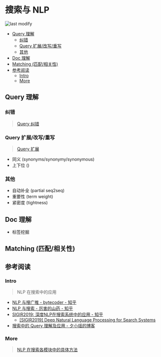搜索与 NLP
===
<!--START_SECTION:badge-->

![last modify](https://img.shields.io/static/v1?label=last%20modify&message=2022-12-09%2023%3A07%3A48&color=yellowgreen&style=flat-square)

<!--END_SECTION:badge-->
<!--info
top: false
hidden: false
-->

<!-- TOC -->
- [Query 理解](#query-理解)
    - [纠错](#纠错)
    - [Query 扩展/改写/重写](#query-扩展改写重写)
    - [其他](#其他)
- [Doc 理解](#doc-理解)
- [Matching (匹配/相关性)](#matching-匹配相关性)
- [参考阅读](#参考阅读)
    - [Intro](#intro)
    - [More](#more)
<!-- TOC -->


## Query 理解

### 纠错
> [Query 纠错](./query纠错.md)


### Query 扩展/改写/重写
> [Query 扩展](./query扩展.md)
- 同义 (synonyms/synonymy/synonymous)
- 上下位 ()

### 其他
- 自动补全 (partial seq2seq)
- 重要性 (term weight)
- 紧密度 (tightness)

## Doc 理解
- 标签挖掘

## Matching (匹配/相关性)


## 参考阅读

### Intro
> NLP 在搜索中的应用

- [NLP 与搜广推 - bytecoder - 知乎](https://www.zhihu.com/question/450932537/answer/2158121844)
- [NLP 与搜索 - 厉害的山药 - 知乎](https://www.zhihu.com/question/450932537/answer/2235901305)
- [SIGIR2019: 深度NLP在搜索系统中的应用 - 知乎](https://zhuanlan.zhihu.com/p/75572444)
    - [[SIGIR2019] Deep Natural Language Processing for Search Systems](https://www.slideshare.net/WeiweiGuo2/deep-natural-language-processing-for-search-systems-sigir-2019-tutorial?from_action=save)
- [搜索中的 Query 理解及应用 - 夕小瑶的博客](https://blog.csdn.net/xixiaoyaoww/article/details/106205415)

### More
> [NLP 在搜索各模块中的具体方法](搜索相关阅读.md)